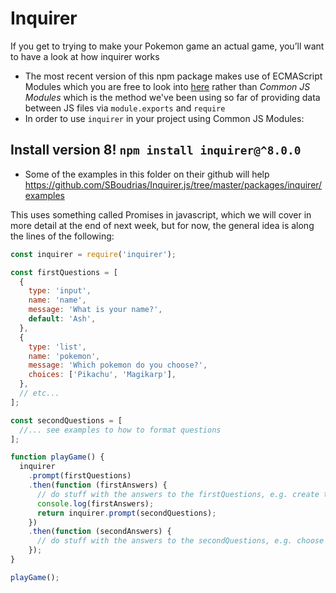 # Inquirer

If you get to trying to make your Pokemon game an actual game, you’ll want to have a look at how inquirer works

- The most recent version of this npm package makes use of ECMAScript Modules which you are free to look into [here](https://developer.mozilla.org/en-US/docs/Web/JavaScript/Guide/Modules) rather than _Common JS Modules_ which is the method we've been using so far of providing data between JS files via `module.exports` and `require`
- In order to use `inquirer` in your project using Common JS Modules:

## Install version 8! `npm install inquirer@^8.0.0`

- Some of the examples in this folder on their github will help https://github.com/SBoudrias/Inquirer.js/tree/master/packages/inquirer/examples

This uses something called Promises in javascript, which we will cover in more detail at the end of next week, but for now, the general idea is along the lines of the following:

```js
const inquirer = require('inquirer');

const firstQuestions = [
  {
    type: 'input',
    name: 'name',
    message: 'What is your name?',
    default: 'Ash',
  },
  {
    type: 'list',
    name: 'pokemon',
    message: 'Which pokemon do you choose?',
    choices: ['Pikachu', 'Magikarp'],
  },
  // etc...
];

const secondQuestions = [
  //... see examples to how to format questions
];

function playGame() {
  inquirer
    .prompt(firstQuestions)
    .then(function (firstAnswers) {
      // do stuff with the answers to the firstQuestions, e.g. create trainers and catch pokemon
      console.log(firstAnswers);
      return inquirer.prompt(secondQuestions);
    })
    .then(function (secondAnswers) {
      // do stuff with the answers to the secondQuestions, e.g. choose moves to use / fight / run away / select pokemon to fight with
    });
}

playGame();
```
